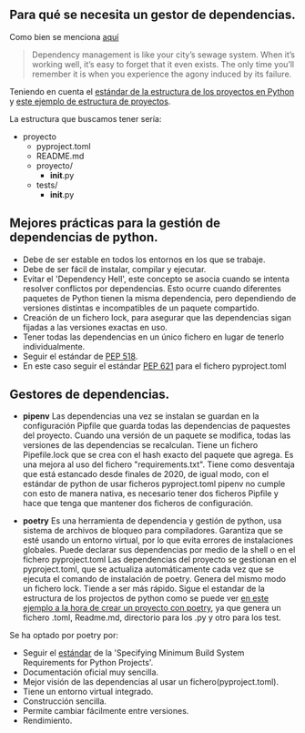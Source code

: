 

## Para qué se necesita un gestor de dependencias.

Como bien se menciona [aquí](https://ibm.github.io/data-science-best-practices/dependency_management.html)
> Dependency management is like your city’s sewage system. When it’s working well, it’s easy to forget that it even exists. The only time you’ll remember it is when you experience the agony induced by its failure.

Teniendo en cuenta el [estándar de la estructura de los proyectos en Python](https://docs.python-guide.org/writing/structure/) y [este ejemplo de estructura de proyectos](https://packaging.python.org/en/latest/tutorials/packaging-projects/).

La estructura que buscamos tener sería:

- proyecto
    - pyproject.toml
    - README.md
    - proyecto/
        - __init__.py
    - tests/
        - __init__.py

## Mejores prácticas para la gestión de dependencias de python.
- Debe de ser estable en todos los entornos en los que se trabaje. 
- Debe de ser fácil de instalar, compilar y ejecutar.
- Evitar el 'Dependency Hell', este concepto se asocia cuando se intenta resolver conflictos por dependencias. Esto ocurre cuando diferentes paquetes de Python tienen la misma dependencia, pero dependiendo de versiones distintas e incompatibles de un paquete compartido.
- Creación de un fichero lock, para asegurar que las dependencias sigan fijadas a las versiones exactas en uso.
- Tener todas las dependencias en un único fichero en lugar de tenerlo individualmente.
- Seguir el estándar de [PEP 518](https://peps.python.org/pep-0518/).
- En este caso seguir el estándar [PEP 621](https://peps.python.org/pep-0621/) para el fichero pyproject.toml

## Gestores de dependencias.

- **pipenv** Las dependencias una vez se instalan se guardan en la configuración Pipfile que guarda todas las dependencias de paquestes del proyecto. Cuando una versión de un paquete se modifica, todas las versiones de las dependencias se recalculan. Tiene un fichero Pipefile.lock que se crea con el hash exacto del paquete que agrega. Es una mejora al uso del fichero "requirements.txt". Tiene como desventaja que está estancado desde finales de 2020, de igual modo, con el estándar de python de usar ficheros pyproject.toml pipenv no cumple con esto de manera nativa, es necesario tener dos ficheros Pipfile y hace que tenga que mantener dos ficheros de configuración.


- **poetry** Es una herramienta de dependencia y gestión de python, usa sistema de archivos de bloqueo para compiladores. Garantiza que se esté usando un entorno virtual, por lo que evita errores de instalaciones globales. Puede declarar sus dependencias por medio de la shell o en el fichero pyproject.toml
Las dependencias del proyecto se gestionan en el pyproject.toml, que se actualiza automáticamente cada vez que se ejecuta el comando de instalación de poetry. Genera del mismo modo un fichero lock. Tiende a ser más rápido. Sigue el estandar de la estructura de los projectos de python como se puede ver [en este ejemplo a la hora de crear un proyecto con poetry](https://python-poetry.org/docs/basic-usage/), ya que genera un fichero .toml, Readme.md, directorio para los .py y otro para los test.

Se ha optado por poetry por:

 - Seguir el [estándar](https://peps.python.org/pep-0518/) de la 'Specifying Minimum Build System Requirements for Python Projects'.
 - Documentación oficial muy sencilla.
 - Mejor visión de las dependencias al usar un fichero(pyproject.toml).
 - Tiene un entorno virtual integrado.
 - Construcción sencilla.
 - Permite cambiar fácilmente entre versiones.
 - Rendimiento.